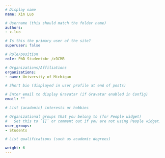 ```yaml
---
# Display name
name: Xin Luo

# Username (this should match the folder name)
authors:
- x-luo

# Is this the primary user of the site?
superuser: false

# Role/position
role: PhD Student<br />DCMB

# Organizations/Affiliations
organizations:
- name: University of Michigan

# Short bio (displayed in user profile at end of posts)

# Enter email to display Gravatar (if Gravatar enabled in Config)
email: ""

# List (academic) interests or hobbies

# Organizational groups that you belong to (for People widget)
#   Set this to `[]` or comment out if you are not using People widget.
user_groups: 
- Students

# List qualifications (such as academic degrees)

weight: 6
---
```

